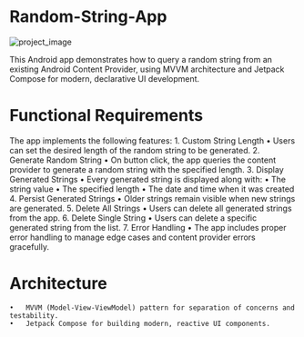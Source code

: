# Random-String-App
![project_image](https://github.com/user-attachments/assets/fb6759d9-a6d1-4641-ada7-3a79870adce8)

This Android app demonstrates how to query a random string from an existing Android Content Provider, using MVVM architecture and Jetpack Compose for modern, declarative UI development.

# Functional Requirements

The app implements the following features:
	1.	Custom String Length
	  •	Users can set the desired length of the random string to be generated.
	2.	Generate Random String
	  •	On button click, the app queries the content provider to generate a random string with the specified length.
	3.	Display Generated Strings
	  •	Every generated string is displayed along with:
	  •	The string value
	  •	The specified length
	  •	The date and time when it was created
	4.	Persist Generated Strings
	  •	Older strings remain visible when new strings are generated.
	5.	Delete All Strings
	  •	Users can delete all generated strings from the app.
	6.	Delete Single String
	  •	Users can delete a specific generated string from the list.
	7.	Error Handling
	  •	The app includes proper error handling to manage edge cases and content provider errors gracefully.
  
# Architecture
	•	MVVM (Model-View-ViewModel) pattern for separation of concerns and testability.
	•	Jetpack Compose for building modern, reactive UI components.
